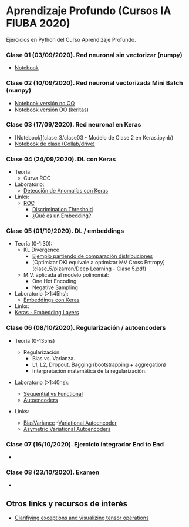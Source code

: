 # Aprendizaje Profundo (Cursos IA FIUBA 2020)

Ejercicios en Python del Curso Aprendizaje Profundo.

### Clase 01 (03/09/2020). Red neuronal sin vectorizar (numpy)

- [Notebook](clase_1/clase01.ipynb)

### Clase 02 (10/09/2020). Red neuronal vectorizada Mini Batch (numpy)

- [Notebook versión no OO](clase_2/clase02.ipynb)
- [Notebook versión OO (keritas)](clase_2/clase02-keritas.ipynb)

### Clase 03 (17/09/2020). Red neuronal en Keras

- [Notebook](clase_3/clase03 - Modelo de Clase 2 en Keras.ipynb)
- [Notebook de clase (Collab/drive)](clase_3/01_Introducción_a_clasificación_con_Keras.ipynb)

### Clase 04 (24/09/2020). DL con Keras

- Teoría:
     - Curva ROC
- Laboratorio:
  - [Detección de Anomalías con Keras](https://colab.research.google.com/drive/1KqFJQ1sYAdUwdO6X2QRaU9pwqkqz8p0D?usp=sharing)
- Links:
   - [ROC](https://en.wikipedia.org/wiki/Receiver_operating_characteristic)
       - [Discrimination Threshold](https://www.scikit-yb.org/en/latest/api/classifier/threshold.html#discrimination-threshold)
       - [¿Qué es un Embedding?](https://www.youtube.com/watch?v=RkYuH_K7Fx4)

### Clase 05 (01/10/2020). DL / embeddings

- Teoría (0-1:30):
     - KL Divergence 
          - [Ejemplo partiendo de comparación distribuciones](clase_5/Deep_Learning_Clase_5.ipynb)
          - [Optimizar DKl equivale a optimizar MV Cross Entropy](clase_5/pizarron/Deep Learning - Clase 5.pdf)
  - M.V. aplicada al modelo polinomial:
    - One Hot Encoding
    - Negative Sampling
- Laboratorio (>1:45hs):
    - [Embeddings con Keras](https://colab.research.google.com/drive/1RFnCHmbbZne40qBHVZp9t9-oo9qCE25s?usp=sharing)
- Links:
- [Keras - Embedding Layers](https://www.kaggle.com/colinmorris/embedding-layers)

### Clase 06  (08/10/2020). Regularización / autoencoders

- Teoría (0-135hs)
     - Regularización. 
          - Bias vs. Varianza.
          - L1, L2, Dropout, Bagging (bootstrapping + aggregation)
          - Interpretación matemática de la regularización.
- Laboratorio (>1:40hs):
  - [Sequential vs Functional]()
  - [Autoencoders](clase_6/Autoencoders_con_Keras.ipynb)
- Links:

     - [BiasVariance](http://scott.fortmann-roe.com/docs/BiasVariance.html)
          -[Variational Autoencoder](https://www.siarez.com/projects/variational-autoencoder)
     - [Asymetric Variational Autoencoders](https://arxiv.org/pdf/1711.08352.pdf)

### Clase 07 (16/10/2020). Ejercicio integrador End to End

- 

### Clase 08 (23/10/2020). Examen

- 

## Otros links y recursos de interés

- [Clarifiying exceptions and visualizing tensor operations](https://explained.ai/tensor-sensor/index.html)